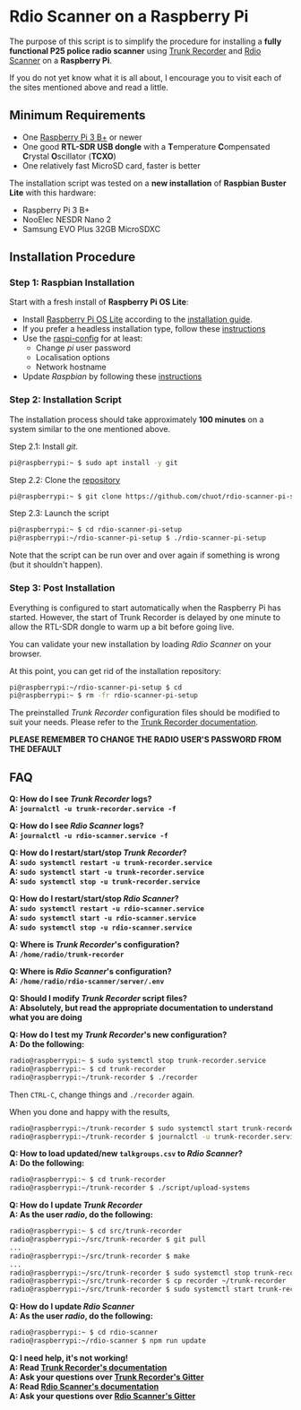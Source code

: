 # Rdio Scanner on a Raspberry Pi

The purpose of this script is to simplify the procedure for installing a **fully functional P25 police radio scanner** using [Trunk Recorder](https://github.com/robotastic/trunk-recorder) and [Rdio Scanner](https://github.com/chuot/rdio-scanner) on a **Raspberry Pi**.

If you do not yet know what it is all about, I encourage you to visit each of the sites mentioned above and read a little.

## Minimum Requirements

* One [Raspberry Pi 3 B+](https://www.raspberrypi.org/products/raspberry-pi-3-model-b-plus/) or newer
* One good **RTL-SDR USB dongle** with a **T**emperature **C**ompensated **C**rystal **O**scillator (**TCXO**)
* One relatively fast MicroSD card, faster is better

The installation script was tested on a **new installation** of **Raspbian Buster Lite** with this hardware:

* Raspberry Pi 3 B+
* NooElec NESDR Nano 2
* Samsung EVO Plus 32GB MicroSDXC

## Installation Procedure

### Step 1: Raspbian Installation

Start with a fresh install of **Raspberry Pi OS Lite**:

* Install [Raspberry Pi OS Lite](https://www.raspberrypi.org/software/operating-systems/) according to the [installation guide](https://www.raspberrypi.org/documentation/installation/installing-images/README.md).
* If you prefer a headless installation type, follow these [instructions](https://www.raspberrypi.org/documentation/configuration/wireless/headless.md)
* Use the [raspi-config](https://www.raspberrypi.org/documentation/configuration/raspi-config.md) for at least:
  * Change *pi* user password
  * Localisation options
  * Network hostname
* Update *Raspbian* by following these [instructions](https://www.raspberrypi.org/documentation/raspbian/updating.md)

### Step 2: Installation Script

The installation process should take approximately **100 minutes** on a system similar to the one mentioned above.

Step 2.1: Install *git*.

```bash
pi@raspberrypi:~ $ sudo apt install -y git
```

Step 2.2: Clone the [repository](https://github.com/chuot/rdio-scanner-pi-setup)

```bash
pi@raspberrypi:~ $ git clone https://github.com/chuot/rdio-scanner-pi-setup.git
```

Step 2.3: Launch the script

```bash
pi@raspberrypi:~ $ cd rdio-scanner-pi-setup
pi@raspberrypi:~/rdio-scanner-pi-setup $ ./rdio-scanner-pi-setup
```

Note that the script can be run over and over again if something is wrong (but it shouldn't happen).

### Step 3: Post Installation

Everything is configured to start automatically when the Raspberry Pi has started. However, the start of Trunk Recorder is delayed by one minute to allow the RTL-SDR dongle to warm up a bit before going live.

You can validate your new installation by loading *Rdio Scanner* on your browser.

At this point, you can get rid of the installation repository:

```bash
pi@raspberrypi:~/rdio-scanner-pi-setup $ cd
pi@raspberrypi:~ $ rm -fr rdio-scanner-pi-setup
```

The preinstalled *Trunk Recorder* configuration files should be modified to suit your needs. Please refer to the [Trunk Recorder documentation](https://github.com/robotastic/trunk-recorder/blob/master/README.md).

**PLEASE REMEMBER TO CHANGE THE RADIO USER'S PASSWORD FROM THE DEFAULT**

## FAQ

**Q: How do I see *Trunk Recorder* logs?**\
**A: `journalctl -u trunk-recorder.service -f`**

**Q: How do I see *Rdio Scanner* logs?**\
**A: `journalctl -u rdio-scanner.service -f`**

**Q: How do I restart/start/stop *Trunk Recorder*?**\
**A: `sudo systemctl restart -u trunk-recorder.service`**\
**A: `sudo systemctl start -u trunk-recorder.service`**\
**A: `sudo systemctl stop -u trunk-recorder.service`**

**Q: How do I restart/start/stop *Rdio Scanner*?**\
**A: `sudo systemctl restart -u rdio-scanner.service`**\
**A: `sudo systemctl start -u rdio-scanner.service`**\
**A: `sudo systemctl stop -u rdio-scanner.service`**

**Q: Where is *Trunk Recorder*'s configuration?**\
**A: `/home/radio/trunk-recorder`**

**Q: Where is *Rdio Scanner*'s configuration?**\
**A: `/home/radio/rdio-scanner/server/.env`**

**Q: Should I modify *Trunk Recorder* script files?**\
**A: Absolutely, but read the appropriate documentation to understand what you are doing**

**Q: How do I test my *Trunk Recorder*'s new configuration?**\
**A: Do the following:**

```bash
radio@raspberrypi:~ $ sudo systemctl stop trunk-recorder.service
radio@raspberrypi:~ $ cd trunk-recorder
radio@raspberrypi:~/trunk-recorder $ ./recorder
```

  Then `CTRL-C`, change things and `./recorder` again.

  When you done and happy with the results,

```bash
radio@raspberrypi:~/trunk-recorder $ sudo systemctl start trunk-recorder.service
radio@raspberrypi:~/trunk-recorder $ journalctl -u trunk-recorder.service -f
```

**Q: How to load updated/new `talkgroups.csv` to *Rdio Scanner*?**\
**A: Do the following:**

```bash
radio@raspberrypi:~ $ cd trunk-recorder
radio@raspberrypi:~/trunk-recorder $ ./script/upload-systems
```

**Q: How do I update *Trunk Recorder***\
**A: As the user *radio*, do the following:**

```bash
radio@raspberrypi:~ $ cd src/trunk-recorder
radio@raspberrypi:~/src/trunk-recorder $ git pull
...
radio@raspberrypi:~/src/trunk-recorder $ make
...
radio@raspberrypi:~/src/trunk-recorder $ sudo systemctl stop trunk-recorder
radio@raspberrypi:~/src/trunk-recorder $ cp recorder ~/trunk-recorder
radio@raspberrypi:~/src/trunk-recorder $ sudo systemctl start trunk-recorder
```

**Q: How do I update *Rdio Scanner***\
**A: As the user *radio*, do the following:**

```bash
radio@raspberrypi:~ $ cd rdio-scanner
radio@raspberrypi:~/rdio-scanner $ npm run update
```

**Q: I need help, it's not working!**\
**A: Read [Trunk Recorder's documentation](https://github.com/robotastic/trunk-recorder/blob/master/README.md)**\
**A: Ask your questions over [Trunk Recorder's Gitter](https://gitter.im/trunk-recorder/Lobby)**\
**A: Read [Rdio Scanner's documentation](https://github.com/chuot/rdio-scanner/blob/master/README.md)**\
**A: Ask your questions over [Rdio Scanner's Gitter](https://gitter.im/rdio-scanner/Lobby)**